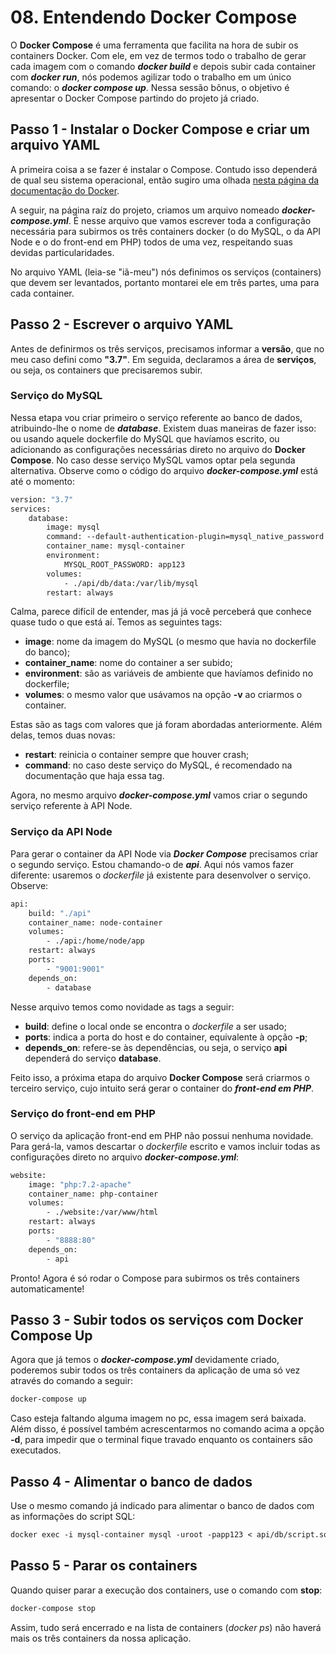 # 08. Entendendo Docker Compose

O **Docker Compose** é uma ferramenta que facilita na hora de subir os containers Docker. Com ele, em vez de termos todo o trabalho de gerar cada imagem com o comando **_docker build_** e depois subir cada container com **_docker run_**, nós podemos agilizar todo o trabalho em um único comando: o **_docker compose up_**. Nessa sessão bônus, o objetivo é apresentar o Docker Compose partindo do projeto já criado.

## Passo 1 - Instalar o Docker Compose e criar um arquivo YAML

A primeira coisa a se fazer é instalar o Compose. Contudo isso dependerá de qual seu sistema operacional, então sugiro uma olhada [nesta página da documentação do Docker](https://docs.docker.com/compose/install/).

A seguir, na página raíz do projeto, criamos um arquivo nomeado **_docker-compose.yml_**. É nesse arquivo que vamos escrever toda a configuração necessária para subirmos os três containers docker (o do MySQL, o da API Node e o do front-end em PHP) todos de uma vez, respeitando suas devidas particularidades.

No arquivo YAML (leia-se "iã-meu") nós definimos os serviços (containers) que devem ser levantados, portanto montarei ele em três partes, uma para cada container.

## Passo 2 - Escrever o arquivo YAML

Antes de definirmos os três serviços, precisamos informar a **versão**, que no meu caso defini como **"3.7"**. Em seguida, declaramos a área de **serviços**, ou seja, os containers que precisaremos subir.

### Serviço do MySQL

Nessa etapa vou criar primeiro o serviço referente ao banco de dados, atribuindo-lhe o nome de **_database_**. Existem duas maneiras de fazer isso: ou usando aquele dockerfile do MySQL que havíamos escrito, ou adicionando as configurações necessárias direto no arquivo do **Docker Compose**. No caso desse serviço MySQL vamos optar pela segunda alternativa. Observe como o código do arquivo **_docker-compose.yml_** está até o momento:

```dockerfile
version: "3.7"
services:
    database:
        image: mysql
        command: --default-authentication-plugin=mysql_native_password
        container_name: mysql-container
        environment:
            MYSQL_ROOT_PASSWORD: app123
        volumes:
            - ./api/db/data:/var/lib/mysql
        restart: always
```

Calma, parece difícil de entender, mas já já você perceberá que conhece quase tudo o que está aí. Temos as seguintes tags:

- **image**: nome da imagem do MySQL (o mesmo que havia no dockerfile do banco);
- **container_name**: nome do container a ser subido;
- **environment**: são as variáveis de ambiente que havíamos definido no dockerfile;
- **volumes**: o mesmo valor que usávamos na opção **-v** ao criarmos o container.

Estas são as tags com valores que já foram abordadas anteriormente. Além delas, temos duas novas:

- **restart**: reinicia o container sempre que houver crash;
- **command**: no caso deste serviço do MySQL, é recomendado na documentação que haja essa tag.

Agora, no mesmo arquivo **_docker-compose.yml_** vamos criar o segundo serviço referente à API Node.

### Serviço da API Node

Para gerar o container da API Node via **_Docker Compose_** precisamos criar o segundo serviço. Estou chamando-o de **_api_**. Aqui nós vamos fazer diferente: usaremos o _dockerfile_ já existente para desenvolver o serviço. Observe:

```dockerfile
api:
    build: "./api"
    container_name: node-container
    volumes:
        - ./api:/home/node/app
    restart: always
    ports:
        - "9001:9001"
    depends_on:
        - database
```

Nesse arquivo temos como novidade as tags a seguir:

- **build**: define o local onde se encontra o _dockerfile_ a ser usado;
- **ports**: indica a porta do host e do container, equivalente à opção **-p**;
- **depends_on**: refere-se às dependências, ou seja, o serviço **api** dependerá do serviço **database**.

Feito isso, a próxima etapa do arquivo **Docker Compose** será criarmos o terceiro serviço, cujo intuito será gerar o container do **_front-end em PHP_**.

### Serviço do front-end em PHP

O serviço da aplicação front-end em PHP não possui nenhuma novidade. Para gerá-la, vamos descartar o _dockerfile_ escrito e vamos incluir todas as configurações direto no arquivo **_docker-compose.yml_**:

```dockerfile
website:
    image: "php:7.2-apache"
    container_name: php-container
    volumes:
        - ./website:/var/www/html
    restart: always
    ports:
        - "8888:80"
    depends_on:
        - api
```

Pronto! Agora é só rodar o Compose para subirmos os três containers automaticamente!

## Passo 3 - Subir todos os serviços com Docker Compose Up

Agora que já temos o **_docker-compose.yml_** devidamente criado, poderemos subir todos os três containers da aplicação de uma só vez através do comando a seguir:

```bash
docker-compose up
```

Caso esteja faltando alguma imagem no pc, essa imagem será baixada. Além disso, é possível também acrescentarmos no comando acima a opção **-d**, para impedir que o terminal fique travado enquanto os containers são executados.

## Passo 4 - Alimentar o banco de dados

Use o mesmo comando já indicado para alimentar o banco de dados com as informações do script SQL:

```dockerfile
docker exec -i mysql-container mysql -uroot -papp123 < api/db/script.sql
```

## Passo 5 - Parar os containers

Quando quiser parar a execução dos containers, use o comando com **stop**:

```bash
docker-compose stop
```

Assim, tudo será encerrado e na lista de containers (_docker ps_) não haverá mais os três containers da nossa aplicação.
